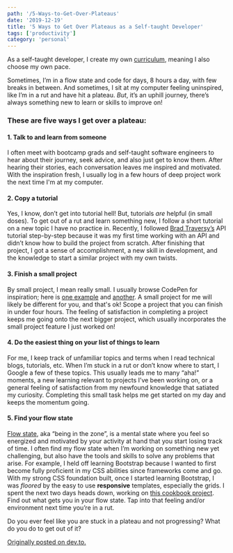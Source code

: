 ```yaml
---
path: '/5-Ways-to-Get-Over-Plateaus'
date: '2019-12-19'
title: '5 Ways to Get Over Plateaus as a Self-taught Developer'
tags: ['productivity']
category: 'personal'
---
```


As a self-taught developer, I create my own [curriculum](https://github.com/sophi-li/OKRs-self-learning), meaning I also choose my own pace.

Sometimes, I’m in a flow state and code for days, 8 hours a day, with few breaks in between. And sometimes, I sit at my computer feeling uninspired, like I’m in a rut and have hit a plateau. _But_, it’s an uphill journey, there’s always something new to learn or skills to improve on!

### These are five ways I get over a plateau:

#### 1. Talk to and learn from someone

I often meet with bootcamp grads and self-taught software engineers to hear about their journey, seek advice, and also just get to know them. After hearing their stories, each conversation leaves me inspired and motivated. With the inspiration fresh, I usually log in a few hours of deep project work the next time I'm at my computer.

#### 2. Copy a tutorial

Yes, I know, don’t get into tutorial hell! But, tutorials _are_ helpful (in small doses). To get out of a rut and learn something new, I follow a short tutorial on a new topic I have no practice in. Recently, I followed [Brad Traversy’s](https://www.udemy.com/course/modern-javascript-from-the-beginning/) API tutorial step-by-step because it was my first time working with an API and didn’t know how to build the project from scratch. After finishing that project, I got a sense of accomplishment, a new skill in development, and the knowledge to start a similar project with my own twists.

#### 3. Finish a small project

By small project, I mean really small. I usually browse CodePen for inspiration; here is [one example](https://codepen.io/FlorinPop17/pen/JjPvJzz) and [another](https://codepen.io/kathykato/pen/gOOjgmP). A small project for me will likely be different for you, and that's ok! Scope a project that you can finish in under four hours. The feeling of satisfaction in completing a project keeps me going onto the next bigger project, which usually incorporates the small project feature I just worked on!

#### 4. Do the easiest thing on your list of things to learn

For me, I keep track of unfamiliar topics and terms when I read technical blogs, tutorials, etc. When I’m stuck in a rut or don’t know where to start, I Google a few of these topics. This usually leads me to many “aha!” moments, a new learning relevant to projects I’ve been working on, or a general feeling of satisfaction from my newfound knowledge that satiated my curiosity. Completing this small task helps me get started on my day and keeps the momentum going.

#### 5. Find your flow state

[Flow state](<https://en.wikipedia.org/wiki/Flow_(psychology)>), aka “being in the zone”, is a mental state where you feel so energized and motivated by your activity at hand that you start losing track of time. I often find my flow state when I’m working on something new yet challenging, but also have the tools and skills to solve any problems that arise. For example, I held off learning Bootstrap because I wanted to first become fully proficient in my CSS abilities since frameworks come and go. With my strong CSS foundation built, once I started learning Bootstrap, I was _floored_ by the easy to use **responsive** templates, especially the grids. I spent the next two days heads down, working on [this cookbook project](https://github.com/sophi-li/cookbook). Find out what gets you in your flow state. Tap into that feeling and/or environment next time you’re in a rut.

Do you ever feel like you are stuck in a plateau and not progressing? What do you do to get out of it?

[Originally posted on dev.to.](https://dev.to/sophia_wyl/5-ways-to-get-over-plateaus-as-a-self-taught-developer-4kj9)
